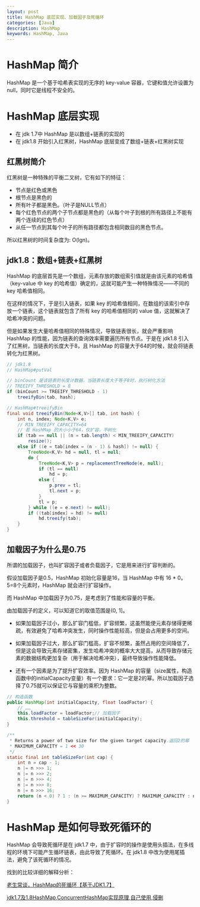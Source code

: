 ```yaml
---
layout: post
title: HashMap 底层实现、加载因子及死循环
categories: [Java]
description: HashMap
keywords: HashMap, Java
---
```


# HashMap 简介
HashMap 是一个基于哈希表实现的无序的 key-value 容器，它键和值允许设置为 null，同时它是线程不安全的。

# HashMap 底层实现
- 在 jdk 1.7中 HashMap 是以数组+链表的实现的
- 在 jdk1.8 开始引入红黑树，HashMap 底层变成了数组+链表+红黑树实现

## 红黑树简介
红黑树是一种特殊的平衡二叉树，它有如下的特征：
- 节点是红色或黑色
- 根节点是黑色的
- 所有叶子都是黑色。（叶子是NULL节点）
- 每个红色节点的两个子节点都是黑色的（从每个叶子到根的所有路径上不能有两个连续的红色节点）
- 从任一节点到其每个叶子的所有路径都包含相同数目的黑色节点。

所以红黑树的时间复杂度为: O(lgn)。

## jdk1.8：数组+链表+红黑树
HashMap 的底层首先是一个数组，元素存放的数组索引值就是由该元素的哈希值（key-value 中 key 的哈希值）确定的，这就可能产生一种特殊情况——不同的 key 哈希值相同。

在这样的情况下，于是引入链表，如果 key 的哈希值相同，在数组的该索引中存放一个链表，这个链表就包含了所有 key 的哈希值相同的 value 值，这就解决了哈希冲突的问题。

但是如果发生大量哈希值相同的特殊情况，导致链表很长，就会严重影响 HashMap 的性能，因为链表的查询效率需要遍历所有节点。于是在 jdk1.8 引入了红黑树，当链表的长度大于8，且 HashMap 的容量大于64的时候，就会将链表转化为红黑树。

````java
// jdk1.8
// HashMap#putVal

// binCount 是该链表的长度计数器，当链表长度大于等于8时，执行树化方法
// TREEIFY_THRESHOLD = 8
if (binCount >= TREEIFY_THRESHOLD - 1)
    treeifyBin(tab, hash);

// HashMap#treeifyBin    
final void treeifyBin(Node<K,V>[] tab, int hash) {
    int n, index; Node<K,V> e;
    // MIN_TREEIFY_CAPACITY=64
    // 若 HashMap 的大小小于64，仅扩容，不树化
    if (tab == null || (n = tab.length) < MIN_TREEIFY_CAPACITY)
        resize();
    else if ((e = tab[index = (n - 1) & hash]) != null) {
        TreeNode<K,V> hd = null, tl = null;
        do {
            TreeNode<K,V> p = replacementTreeNode(e, null);
            if (tl == null)
                hd = p;
            else {
                p.prev = tl;
                tl.next = p;
            }
            tl = p;
        } while ((e = e.next) != null);
        if ((tab[index] = hd) != null)
            hd.treeify(tab);
    }
}
````

## 加载因子为什么是0.75
所谓的加载因子，也叫扩容因子或者负载因子，它是用来进行扩容判断的。

假设加载因子是0.5，HashMap 初始化容量是16，当 HashMap 中有 16 * 0。5=8个元素时，HashMap 就会进行扩容操作。

而 HashMap 中加载因子为0.75，是考虑到了性能和容量的平衡。

由加载因子的定义，可以知道它的取值范围是(0, 1]。

- 如果加载因子过小，那么扩容门槛低，扩容频繁，这虽然能使元素存储得更稀疏，有效避免了哈希冲突发生，同时操作性能较高，但是会占用更多的空间。

- 如果加载因子过大，那么扩容门槛高，扩容不频繁，虽然占用的空间降低了，但是这会导致元素存储密集，发生哈希冲突的概率大大提高，从而导致存储元素的数据结构更加复杂（用于解决哈希冲突），最终导致操作性能降低。

- 还有一个因素是为了提升扩容效率。因为 HashMap 的容量（size属性，构造函数中的initialCapacity变量）有一个要求：它一定是2的幂。所以加载因子选择了0.75就可以保证它与容量的乘积为整数。

````java
// 构造函数
public HashMap(int initialCapacity, float loadFactor) {
    // ……
    this.loadFactor = loadFactor;// 加载因子
    this.threshold = tableSizeFor(initialCapacity);
}

/**
 * Returns a power of two size for the given target capacity.返回2的幂
 * MAXIMUM_CAPACITY = 1 << 30
 */
static final int tableSizeFor(int cap) {
    int n = cap - 1;
    n |= n >>> 1;
    n |= n >>> 2;
    n |= n >>> 4;
    n |= n >>> 8;
    n |= n >>> 16;
    return (n < 0) ? 1 : (n >= MAXIMUM_CAPACITY) ? MAXIMUM_CAPACITY : n + 1;
}
````

# HashMap 是如何导致死循环的
HashMap 会导致死循环是在 jdk1.7 中，由于扩容时的操作是使用头插法，在多线程的环境下可能产生循环链表，由此导致了死循环。在 jdk1.8 中改为使用尾插法，避免了该死循环的情况。

找到的比较详细的解释分析：

<a href="https://blog.csdn.net/maohoo/article/details/81531925" target="_blank">老生常谈，HashMap的死循环【基于JDK1.7】</a>

<a href="https://www.bilibili.com/video/BV1y441187jR?t=3436" target="_blank">jdk1.7及1.8HashMap,ConcurrentHashMap实现原理,自己使用,侵删</a>
